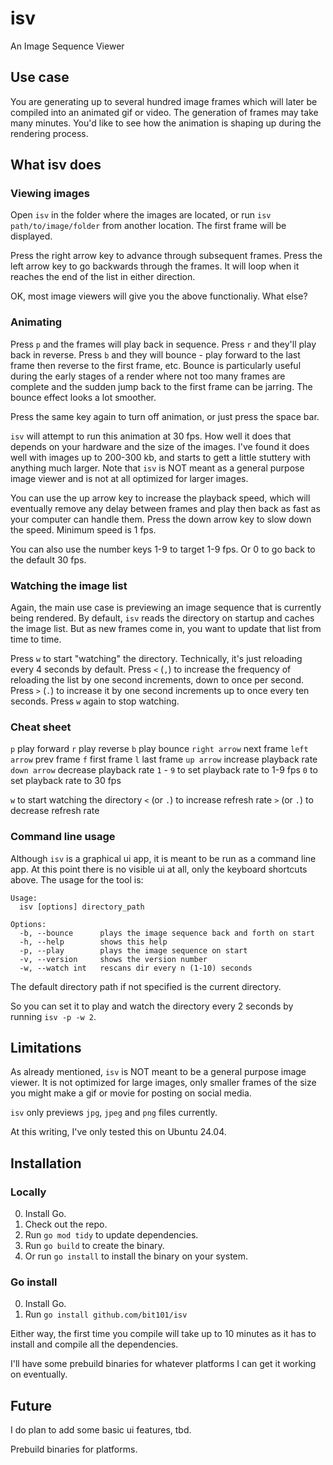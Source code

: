 # isv

An Image Sequence Viewer

## Use case

You are generating up to several hundred image frames which will later be compiled into an animated gif or video. The generation of frames may take many minutes. You'd like to see how the animation is shaping up during the rendering process.

## What isv does

### Viewing images

Open `isv` in the folder where the images are located, or run `isv path/to/image/folder` from another location. The first frame will be displayed.

Press the right arrow key to advance through subsequent frames. Press the left arrow key to go backwards through the frames. It will loop when it reaches the end of the list in either direction.

OK, most image viewers will give you the above functionaliy. What else?

### Animating

Press `p` and the frames will play back in sequence. Press `r` and they'll play back in reverse. Press `b` and they will bounce - play forward to the last frame then reverse to the first frame, etc. Bounce is particularly useful during the early stages of a render where not too many frames are complete and the sudden jump back to the first frame can be jarring. The bounce effect looks a lot smoother.

Press the same key again to turn off animation, or just press the space bar.

`isv` will attempt to run this animation at 30 fps. How well it does that depends on your hardware and the size of the images. I've found it does well with images up to 200-300 kb, and starts to gett a little stuttery with anything much larger. Note that `isv` is NOT meant as a general purpose image viewer and is not at all optimized for larger images.

You can use the up arrow key to increase the playback speed, which will eventually remove any delay between frames and play then back as fast as your computer can handle them. Press the down arrow key to slow down the speed. Minimum speed is 1 fps. 

You can also use the number keys 1-9 to target 1-9 fps. Or 0 to go back to the default 30 fps.

### Watching the image list

Again, the main use case is previewing an image sequence that is currently being rendered. By default, `isv` reads the directory on startup and caches the image list. But as new frames come in, you want to update that list from time to time.

Press `w` to start "watching" the directory. Technically, it's just reloading every 4 seconds by default. Press `<` (`,`) to increase the frequency of reloading the list by one second increments, down to once per second. Press `>` (`.`) to increase it by one second increments up to once every ten seconds. Press `w` again to stop watching.

### Cheat sheet

`p` play forward
`r` play reverse
`b` play bounce
`right arrow` next frame
`left arrow` prev frame
`f` first frame
`l` last frame
`up arrow` increase playback rate
`down arrow` decrease playback rate
`1` - `9` to set playback rate to 1-9 fps
`0` to set playback rate to 30 fps

`w` to start watching the directory
`<` (or `.`) to increase refresh rate
`>` (or `.`) to decrease refresh rate

### Command line usage

Although `isv` is a graphical ui app, it is meant to be run as a command line app. At this point there is no visible ui at all, only the keyboard shortcuts above. The usage for the tool is:

```
Usage:
  isv [options] directory_path

Options:
  -b, --bounce      plays the image sequence back and forth on start
  -h, --help        shows this help
  -p, --play        plays the image sequence on start
  -v, --version     shows the version number
  -w, --watch int   rescans dir every n (1-10) seconds
```
The default directory path if not specified is the current directory. 

So you can set it to play and watch the directory every 2 seconds by running `isv -p -w 2`.

## Limitations

As already mentioned, `isv` is NOT meant to be a general purpose image viewer. It is not optimized for large images, only smaller frames of the size you might make a gif or movie for posting on social media.

`isv` only previews `jpg`, `jpeg` and `png` files currently.

At this writing, I've only tested this on Ubuntu 24.04.

## Installation

### Locally

0. Install Go.
1. Check out the repo.
2. Run `go mod tidy` to update dependencies.
3. Run `go build` to create the binary.
4. Or run `go install` to install the binary on your system.

### Go install

0. Install Go.
1. Run `go install github.com/bit101/isv`

Either way, the first time you compile will take up to 10 minutes as it has to install and compile all the dependencies.

I'll have some prebuild binaries for whatever platforms I can get it working on eventually.

## Future

I do plan to add some basic ui features, tbd.

Prebuild binaries for platforms.
